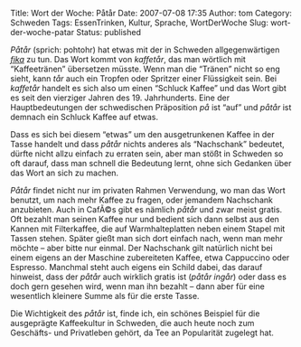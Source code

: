 Title: Wort der Woche: Påtår
Date: 2007-07-08 17:35
Author: tom
Category: Schweden
Tags: EssenTrinken, Kultur, Sprache, WortDerWoche
Slug: wort-der-woche-patar
Status: published

*Påtår* (sprich: pohtohr) hat etwas mit der in Schweden allgegenwärtigen
[*fika*](http://www.fiket.de/2006/03/21/fika/) zu tun. Das Wort kommt
von *kaffetår*, das man wörtlich mit “Kaffeetränen” übersetzen müsste.
Wenn man die “Tränen” nicht so eng sieht, kann *tår* auch ein Tropfen
oder Spritzer einer Flüssigkeit sein. Bei *kaffetår* handelt es sich
also um einen “Schluck Kaffee” und das Wort gibt es seit den vierziger
Jahren des 19. Jahrhunderts. Eine der Hauptbedeutungen der schwedischen
Präposition *på* ist “auf” und *påtår* ist demnach ein Schluck Kaffee
auf etwas.

Dass es sich bei diesem “etwas” um den ausgetrunkenen Kaffee in der
Tasse handelt und dass *påtår* nichts anderes als “Nachschank” bedeutet,
dürfte nicht allzu einfach zu erraten sein, aber man stößt in Schweden
so oft darauf, dass man schnell die Bedeutung lernt, ohne sich Gedanken
über das Wort an sich zu machen.

*Påtår* findet nicht nur im privaten Rahmen Verwendung, wo man das Wort
benutzt, um nach mehr Kaffee zu fragen, oder jemandem Nachschank
anzubieten. Auch in CafÃ©s gibt es nämlich *påtår* und zwar meist
gratis. Oft bezahlt man seinen Kaffee nur und bedient sich dann selbst
aus den Kannen mit Filterkaffee, die auf Warmhalteplatten neben einem
Stapel mit Tassen stehen. Später gießt man sich dort einfach nach, wenn
man mehr möchte – aber bitte nur einmal. Der Nachschank gilt natürlich
nicht bei einem eigens an der Maschine zubereiteten Kaffee, etwa
Cappuccino oder Espresso. Manchmal steht auch eigens ein Schild dabei,
das darauf hinweist, dass der *påtår* auch wirklich gratis ist (*påtår
ingår*) oder dass es doch gern gesehen wird, wenn man ihn bezahlt – dann
aber für eine wesentlich kleinere Summe als für die erste Tasse.

Die Wichtigkeit des *påtår* ist, finde ich, ein schönes Beispiel für die
ausgeprägte Kaffeekultur in Schweden, die auch heute noch zum Geschäfts-
und Privatleben gehört, da Tee an Popularität zugelegt hat.

